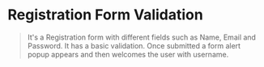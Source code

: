 # Registration Form Validation
> It's a Registration form with different fields such as Name, Email and Password. It has a basic validation. Once submitted a form alert popup appears and then welcomes the user with username. 